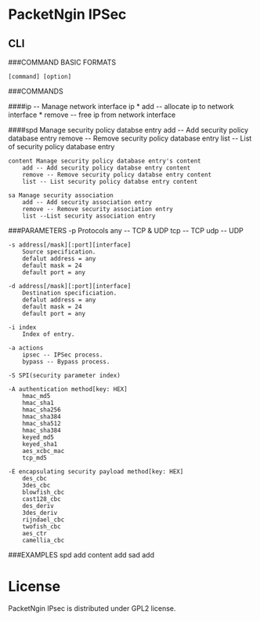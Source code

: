 # PacketNgin IPSec

## CLI

###COMMAND BASIC FORMATS

	[command] [option]

###COMMANDS

####ip -- Manage network interface ip
	* add -- allocate ip to network interface
	* remove -- free ip from network interface

####spd
	Manage security policy databse entry
		add -- Add security policy database entry
		remove -- Remove security policy database entry
		list -- List of security policy database entry

	content Manage security policy database entry's content
		add -- Add security policy databse entry content
		remove -- Remove security policy databse entry content
		list -- List security policy databse entry content

	sa Manage security association
		add -- Add security association entry
		remove -- Remove security association entry
		list --List security association entry

###PARAMETERS
	-p Protocols
		any -- TCP & UDP
		tcp -- TCP
		udp -- UDP

	-s address[/mask][:port][interface]
		Source specification.
		defalut address = any
		default mask = 24
		default port = any

	-d address[/mask][:port][interface]
		Destination specificiation.
		defalut address = any
		default mask = 24
		default port = any

	-i index
		Index of entry.

	-a actions
		ipsec -- IPSec process.
		bypass -- Bypass process.

	-S SPI(security parameter index)

	-A authentication method[key: HEX]
		hmac_md5
		hmac_sha1
		hmac_sha256
		hmac_sha384
		hmac_sha512
		hmac_sha384
		keyed_md5
		keyed_sha1
		aes_xcbc_mac
		tcp_md5

	-E encapsulating security payload method[key: HEX]
		des_cbc
		3des_cbc
		blowfish_cbc
		cast128_cbc
		des_deriv
		3des_deriv
		rijndael_cbc
		twofish_cbc
		aes_ctr
		camellia_cbc

###EXAMPLES
	spd add
	content add 
	sad add

# License

PacketNgin IPsec is distributed under GPL2 license.
